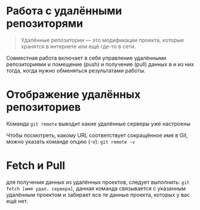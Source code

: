 # Работа с удалёнными репозиторями
> Удалённые репозитории — это модификации проекта, которые хранятся в интернете или ещё где-то в сети.

Совместная работа включает в себя управление удалёнными репозиториями и помещение (push) и получение (pull) данных в и из них тогда, когда нужно обменяться результатами работы.

# Отображение удалённых репозиториев
Команда `git remote` выводит какие удалённые серверы уже настроены

Чтобы посмотреть, какому URL соответствует сокращённое имя в Git, можно указать команде опцию (-v): `git remote -v`

# Fetch и Pull
для получения данных из удалённых проектов, следует выполнить: `git fetch [имя удал. сервера]`, данная команда связывается с указанным удалённым проектом и забирает все те данные проекта, которых у вас ещё нет.